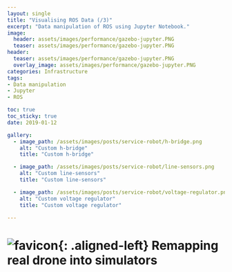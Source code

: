 ```yaml
---
layout: single
title: "Visualising ROS Data (/3)"
excerpt: "Data manipulation of ROS using Jupyter Notebook."
image:
  header: assets/images/performance/gazebo-jupyter.PNG
  teaser: assets/images/performance/gazebo-jupyter.PNG
header:
  teaser: assets/images/performance/gazebo-jupyter.PNG
  overlay_image: assets/images/performance/gazebo-jupyter.PNG
categories: Infrastructure
tags:
- Data manipulation
- Jupyter
- ROS

toc: true
toc_sticky: true
date: 2019-01-12

gallery:
  - image_path: /assets/images/posts/service-robot/h-bridge.png
    alt: "Custom h-bridge"
    title: "Custom h-bridge"

  - image_path: /assets/images/posts/service-robot/line-sensors.png
    alt: "Custom line-sensors"
    title: "Custom line-sensors"

  - image_path: /assets/images/posts/service-robot/voltage-regulator.png
    alt: "Custom voltage regulator"
    title: "Custom voltage regulator"

---
```


# ![favicon](/assets/images/favicon.ico){: .aligned-left} Remapping real drone into simulators
